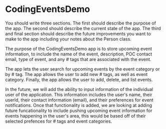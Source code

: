 # CodingEventsDemo

You should write three sections. The first should describe the purpose of the app. The second should describe the current state of the app. The third and final section should describe the future improvements you want to make to the app including your notes about the Person class.

The purpose of the CodingEventsDemo app is to store upcoming event information, to include the name of the event, description, POC contact email, type of event, and any # tags that are associated with the event.  

The app lets the user search for upcoming events by the event category or by # tag.  The app allows the user to add new # tags, as well as event category.  Finally, the app allows the user to add, delete, and list events.

In the future, we will add the ability to input information of the individual user of the application.  This information includes the user's name, their userId, their contact information (email), and their preferences for event notifications.  Once that functionality is added, we are looking at adding future funcationality to include pushing upcoming event information for events happening in the user's area, this would be based off of their selected prefences for # tags and event categories.
